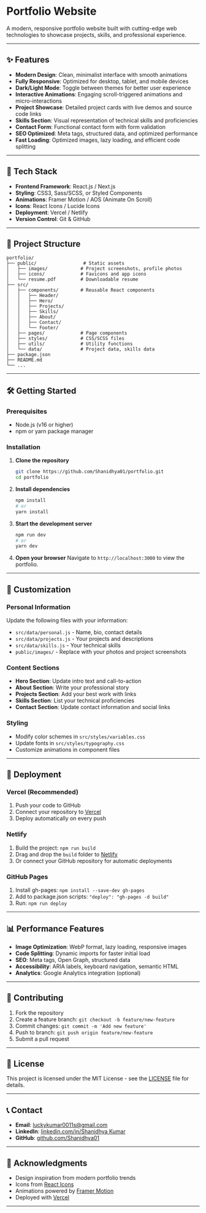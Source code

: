 # Portfolio Website

A modern, responsive portfolio website built with cutting-edge web technologies to showcase projects, skills, and professional experience.

---

## ✨ Features

- **Modern Design**: Clean, minimalist interface with smooth animations
- **Fully Responsive**: Optimized for desktop, tablet, and mobile devices
- **Dark/Light Mode**: Toggle between themes for better user experience
- **Interactive Animations**: Engaging scroll-triggered animations and micro-interactions
- **Project Showcase**: Detailed project cards with live demos and source code links
- **Skills Section**: Visual representation of technical skills and proficiencies
- **Contact Form**: Functional contact form with form validation
- **SEO Optimized**: Meta tags, structured data, and optimized performance
- **Fast Loading**: Optimized images, lazy loading, and efficient code splitting

---

## 🚀 Tech Stack

- **Frontend Framework**: React.js / Next.js
- **Styling**: CSS3, Sass/SCSS, or Styled Components
- **Animations**: Framer Motion / AOS (Animate On Scroll)
- **Icons**: React Icons / Lucide Icons
- **Deployment**: Vercel / Netlify
- **Version Control**: Git & GitHub

---

## 📁 Project Structure

```
portfolio/
├── public/                 # Static assets
│   ├── images/            # Project screenshots, profile photos
│   ├── icons/             # Favicons and app icons
│   └── resume.pdf         # Downloadable resume
├── src/
│   ├── components/        # Reusable React components
│   │   ├── Header/
│   │   ├── Hero/
│   │   ├── Projects/
│   │   ├── Skills/
│   │   ├── About/
│   │   ├── Contact/
│   │   └── Footer/
│   ├── pages/             # Page components
│   ├── styles/            # CSS/SCSS files
│   ├── utils/             # Utility functions
│   └── data/              # Project data, skills data
├── package.json
├── README.md
└── ...
```

---

## 🛠️ Getting Started

### Prerequisites

- Node.js (v16 or higher)
- npm or yarn package manager

### Installation

1. **Clone the repository**
   ```bash
   git clone https://github.com/Shanidhya01/portfolio.git
   cd portfolio
   ```

2. **Install dependencies**
   ```bash
   npm install
   # or
   yarn install
   ```

3. **Start the development server**
   ```bash
   npm run dev
   # or
   yarn dev
   ```

4. **Open your browser**
   Navigate to `http://localhost:3000` to view the portfolio.

---

## 📝 Customization

### Personal Information
Update the following files with your information:
- `src/data/personal.js` - Name, bio, contact details
- `src/data/projects.js` - Your projects and descriptions
- `src/data/skills.js` - Your technical skills
- `public/images/` - Replace with your photos and project screenshots

### Content Sections
- **Hero Section**: Update intro text and call-to-action
- **About Section**: Write your professional story
- **Projects Section**: Add your best work with links
- **Skills Section**: List your technical proficiencies
- **Contact Section**: Update contact information and social links

### Styling
- Modify color schemes in `src/styles/variables.css`
- Update fonts in `src/styles/typography.css`
- Customize animations in component files

---

## 🚢 Deployment

### Vercel (Recommended)
1. Push your code to GitHub
2. Connect your repository to [Vercel](https://vercel.com)
3. Deploy automatically on every push

### Netlify
1. Build the project: `npm run build`
2. Drag and drop the `build` folder to [Netlify](https://netlify.com)
3. Or connect your GitHub repository for automatic deployments

### GitHub Pages
1. Install gh-pages: `npm install --save-dev gh-pages`
2. Add to package.json scripts: `"deploy": "gh-pages -d build"`
3. Run: `npm run deploy`

---

## 📊 Performance Features

- **Image Optimization**: WebP format, lazy loading, responsive images
- **Code Splitting**: Dynamic imports for faster initial load
- **SEO**: Meta tags, Open Graph, structured data
- **Accessibility**: ARIA labels, keyboard navigation, semantic HTML
- **Analytics**: Google Analytics integration (optional)

---

## 🤝 Contributing

1. Fork the repository
2. Create a feature branch: `git checkout -b feature/new-feature`
3. Commit changes: `git commit -m 'Add new feature'`
4. Push to branch: `git push origin feature/new-feature`
5. Submit a pull request

---

## 📄 License

This project is licensed under the MIT License - see the [LICENSE](LICENSE) file for details.

---

## 📞 Contact

- **Email**: luckykumar0011s@gmail.com
- **LinkedIn**: [linkedin.com/in/Shanidhya Kumar](https://linkedin.com/in/shanidhya-kumar)
- **GitHub**: [github.com/Shanidhya01](https://github.com/Shanidhya01)

---

## 🙏 Acknowledgments

- Design inspiration from modern portfolio trends
- Icons from [React Icons](https://react-icons.github.io/react-icons/)
- Animations powered by [Framer Motion](https://www.framer.com/motion/)
- Deployed with [Vercel](https://vercel.com)

---

